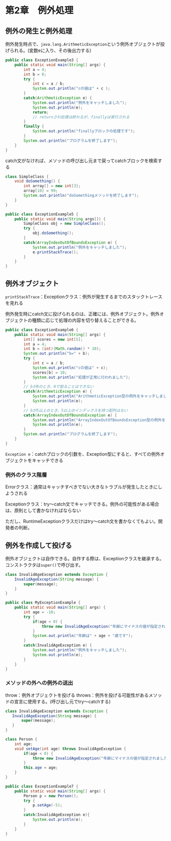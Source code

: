 # 第2章　例外処理

## 例外の発生と例外処理

例外発生時点で、``java.lang.ArithmeticException``という例外オブジェクトが投げられる。(変数eに入り、その後出力する)

```java
public class ExceptionExample3 {
    public static void main(String[] args) {
        int a = 4;
        int b = 0;
        try {
            int c = a / b;
            System.out.println("cの値は" + c );
        }
        catch(ArithmeticException e) {
            System.out.println("例外をキャッチしました");
            System.out.println(e);
            return;
            // returnされ処理は終わるが、finallyは実行される
        }
        finally {
            System.out.println("finallyブロックの処理です");
        }
        System.out.println("プログラムを終了します");
    }
}
```

catch文がなければ、メソッドの呼び出し元まで戻ってcatchブロックを検索する

```java
class SimpleClass {
    void doSomething() {
        int array[] = new int[3];
        array[10] = 99;
        System.out.println("doSomethingメソッドを終了します");
    }
}

public class ExceptionExample5 {
    public static void main(String args[]) {
        SimpleClass obj = new SimpleClass();
        try {
            obj.doSomething();
        }
        catch(ArrayIndexOutOfBoundsException e) {
            System.out.println("例外をキャッチしました");
            e.printStackTrace();
        }
    }
}
```

## 例外オブジェクト

``printStackTrace``：Exceptionクラス：例外が発生するまでのスタックトレースを見れる

例外発生時にcatch文に投げられるのは、正確には、例外オブジェクト。例外オブジェクトの種類に応じて処理の内容を切り替えることができる。

```java
public class ExceptionExample6 {
    public static void main(String[] args) {
        int[] scores = new int[5];
        int a = 4;
        int b = (int)(Math.random() * 10);
        System.out.println("b=" + b);
        try {
            int c = a / b;
            System.out.println("cの値は" + c);
            scores[b] = 10;
            System.out.println("処理が正常に行われました");
        }
        // bが0のとき、0で割ることはできない
        catch(ArithmeticException e) {
            System.out.println("ArithmeticException型の例外をキャッチしました");
            System.out.println(e);
        }
        // bが5以上のとき、5以上のインデックスを持つ配列はない
        catch(ArrayIndexOutOfBoundsException e) {
            System.out.println("ArrayIndexOutOfBoundsException型の例外をキャッチしました");
            System.out.println(e);
        }
        System.out.println("プログラムを終了します");
    }
}
```

``Exception e``：catchブロックの引数を、Exception型にすると、すべての例外オブジェクトをキャッチできる

### 例外のクラス階層

Errorクラス：通常はキャッチすべきでない大きなトラブルが発生したときにしようされる

Exceptionクラス：try〜catch文でキャッチできる。例外の可能性がある場合は、原則として書かなければならない

ただし、RuntimeExceptionクラスだけはtry〜catch文を書かなくてもよい。開発者の判断。


## 例外を作成して投げる

例外オブジェクトは自作できる。自作する際は、Exceptionクラスを継承する。コンストラクタは``super()``で呼び出す。

```java
class InvalidAgeException extends Exception {
    InvalidAgeException(String message) {
        super(message);
    }
}

public class MyExceptionExample {
    public static void main(String[] args) {
        int age = -10;
        try {
            if(age < 0) {
                throw new InvalidAgeException("年齢にマイナスの値が指定されました");
            }
            System.out.println("年齢は" + age + "歳です");
        }
        catch(InvalidAgeException e) {
            System.out.println("例外をキャッチしました");
            System.out.println(e);
        }
    }
}
```

### メソッドの外への例外の送出

throw：例外オブジェクトを投げる
throws：例外を投げる可能性があるメソッドの宣言に使用する。(呼び出し元でtry〜catchする)

```java
class InvalidAgeException extends Exception {
   InvalidAgeException(String message) {
       super(message);
   }
}

class Person {
    int age;
    void setAge(int age) throws InvalidAgeException {
        if(age < 0) {
            throw new InvalidAgeException("年齢にマイナスの値が指定されました");
        }
        this.age = age;
    }
}

public class ExceptionExample7 {
    public static void main(String[] args) {
        Person p = new Person();
        try {
            p.setAge(-5);
        }
        catch(InvalidAgeException e){
            System.out.println(e);
        }
    }
}
```